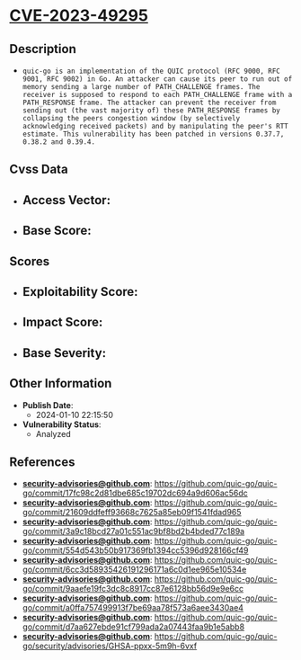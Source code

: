 
# [CVE-2023-49295](https://cve.mitre.org/cgi-bin/cvename.cgi?name=CVE-2023-49295)

## Description

- `quic-go is an implementation of the QUIC protocol (RFC 9000, RFC 9001, RFC 9002) in Go. An attacker can cause its peer to run out of memory sending a large number of PATH_CHALLENGE frames. The receiver is supposed to respond to each PATH_CHALLENGE frame with a PATH_RESPONSE frame. The attacker can prevent the receiver from sending out (the vast majority of) these PATH_RESPONSE frames by collapsing the peers congestion window (by selectively acknowledging received packets) and by manipulating the peer's RTT estimate. This vulnerability has been patched in versions 0.37.7, 0.38.2 and 0.39.4.`

## Cvss Data

- **Access Vector**:
  - 
- **Base Score**:
  - 

## Scores

- **Exploitability Score**:
  - 
- **Impact Score**:
  - 
- **Base Severity**:
  - 

## Other Information

- **Publish Date**:
  - 2024-01-10 22:15:50
- **Vulnerability Status**:
  - Analyzed

## References

- **security-advisories@github.com**: https://github.com/quic-go/quic-go/commit/17fc98c2d81dbe685c19702dc694a9d606ac56dc
- **security-advisories@github.com**: https://github.com/quic-go/quic-go/commit/21609ddfeff93668c7625a85eb09f1541fdad965
- **security-advisories@github.com**: https://github.com/quic-go/quic-go/commit/3a9c18bcd27a01c551ac9bf8bd2b4bded77c189a
- **security-advisories@github.com**: https://github.com/quic-go/quic-go/commit/554d543b50b917369fb1394cc5396d928166cf49
- **security-advisories@github.com**: https://github.com/quic-go/quic-go/commit/6cc3d58935426191296171a6c0d1ee965e10534e
- **security-advisories@github.com**: https://github.com/quic-go/quic-go/commit/9aaefe19fc3dc8c8917cc87e6128bb56d9e9e6cc
- **security-advisories@github.com**: https://github.com/quic-go/quic-go/commit/a0ffa757499913f7be69aa78f573a6aee3430ae4
- **security-advisories@github.com**: https://github.com/quic-go/quic-go/commit/d7aa627ebde91cf799ada2a07443faa9b1e5abb8
- **security-advisories@github.com**: https://github.com/quic-go/quic-go/security/advisories/GHSA-ppxx-5m9h-6vxf
